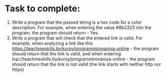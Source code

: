  # Task to complete:
 1) Write a program that the passed string is a hex code for a color description. For example, when entering the value #8b2323 into the program, the program should return - Yes.
 2) Write a program that will check that the entered link is valid. For example, when analyzing a link like this https://teachmeskills.by/kursy/programmirovaniya-online - the program should return that the link is valid, and when entering tcp://teachmeskills.by/kursy/programmirovaniya-online - the program should return that the link is not valid (the link starts with neither http nor https)
